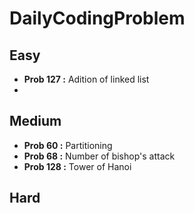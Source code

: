 # DailyCodingProblem

## Easy

- **Prob 127 :** Adition of linked list
- 

## Medium

- **Prob 60 :** Partitioning
- **Prob 68 :** Number of bishop's attack
- **Prob 128 :** Tower of Hanoi

## Hard